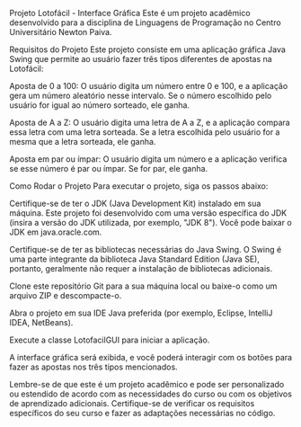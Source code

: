 Projeto Lotofácil - Interface Gráfica
Este é um projeto acadêmico desenvolvido para a disciplina de Linguagens de Programação no Centro Universitário Newton Paiva.

Requisitos do Projeto
Este projeto consiste em uma aplicação gráfica Java Swing que permite ao usuário fazer três tipos diferentes de apostas na Lotofácil:

Aposta de 0 a 100: O usuário digita um número entre 0 e 100, e a aplicação gera um número aleatório nesse intervalo. Se o número escolhido pelo usuário for igual ao número sorteado, ele ganha.

Aposta de A a Z: O usuário digita uma letra de A a Z, e a aplicação compara essa letra com uma letra sorteada. Se a letra escolhida pelo usuário for a mesma que a letra sorteada, ele ganha.

Aposta em par ou ímpar: O usuário digita um número e a aplicação verifica se esse número é par ou ímpar. Se for par, ele ganha.

Como Rodar o Projeto
Para executar o projeto, siga os passos abaixo:

Certifique-se de ter o JDK (Java Development Kit) instalado em sua máquina. Este projeto foi desenvolvido com uma versão específica do JDK (insira a versão do JDK utilizada, por exemplo, "JDK 8"). Você pode baixar o JDK em java.oracle.com.

Certifique-se de ter as bibliotecas necessárias do Java Swing. O Swing é uma parte integrante da biblioteca Java Standard Edition (Java SE), portanto, geralmente não requer a instalação de bibliotecas adicionais.

Clone este repositório Git para a sua máquina local ou baixe-o como um arquivo ZIP e descompacte-o.

Abra o projeto em sua IDE Java preferida (por exemplo, Eclipse, IntelliJ IDEA, NetBeans).

Execute a classe LotofacilGUI para iniciar a aplicação.

A interface gráfica será exibida, e você poderá interagir com os botões para fazer as apostas nos três tipos mencionados.

Lembre-se de que este é um projeto acadêmico e pode ser personalizado ou estendido de acordo com as necessidades do curso ou com os objetivos de aprendizado adicionais. Certifique-se de verificar os requisitos específicos do seu curso e fazer as adaptações necessárias no código.
